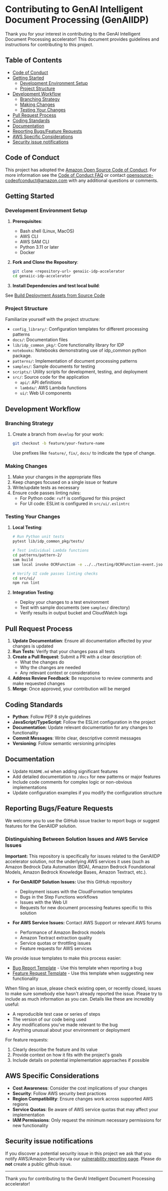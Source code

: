 # Contributing to GenAI Intelligent Document Processing (GenAIIDP)

Thank you for your interest in contributing to the GenAI Intelligent Document Processing accelerator! This document provides guidelines and instructions for contributing to this project.

## Table of Contents

- [Code of Conduct](#code-of-conduct)
- [Getting Started](#getting-started)
  - [Development Environment Setup](#development-environment-setup)
  - [Project Structure](#project-structure)
- [Development Workflow](#development-workflow)
  - [Branching Strategy](#branching-strategy)
  - [Making Changes](#making-changes)
  - [Testing Your Changes](#testing-your-changes)
- [Pull Request Process](#pull-request-process)
- [Coding Standards](#coding-standards)
- [Documentation](#documentation)
- [Reporting Bugs/Feature Requests](#reporting-bugsfeature-requests)
- [AWS Specific Considerations](#aws-specific-considerations)
- [Security issue notifications](#security-issue-notifications)

## Code of Conduct

This project has adopted the [Amazon Open Source Code of Conduct](https://aws.github.io/code-of-conduct).
For more information see the [Code of Conduct FAQ](https://aws.github.io/code-of-conduct-faq) or contact
opensource-codeofconduct@amazon.com with any additional questions or comments.

## Getting Started

### Development Environment Setup

1. **Prerequisites**:
   - Bash shell (Linux, MacOS)
   - AWS CLI
   - AWS SAM CLI
   - Python 3.11 or later
   - Docker

2. **Fork and Clone the Repository**:
   ```bash
   git clone <repository-url> genaiic-idp-accelerator
   cd genaiic-idp-accelerator
   ```

3. **Install Dependencies and test local build**:

See [Build Deployment Assets from Source Code](docs/deployment.md#option-2-build-deployment-assets-from-source-code)

### Project Structure

Familiarize yourself with the project structure:

- `config_library/`: Configuration templates for different processing patterns
- `docs/`: Documentation files
- `lib/idp_common_pkg/`: Core functionality library for IDP
- `notebooks`: Notebooks demonstrating use of idp_common python package. 
- `patterns/`: Implementation of document processing patterns
- `samples/`: Sample documents for testing
- `scripts/`: Utility scripts for development, testing, and deployment
- `src/`: Source code for the application
  - `api/`: API definitions
  - `lambda/`: AWS Lambda functions
  - `ui/`: Web UI components

## Development Workflow

### Branching Strategy

1. Create a branch from `develop` for your work:
   ```bash
   git checkout -b feature/your-feature-name
   ```
   
   Use prefixes like `feature/`, `fix/`, `docs/` to indicate the type of change.

### Making Changes

1. Make your changes in the appropriate files
2. Keep changes focused on a single issue or feature
3. Write/update tests as necessary
4. Ensure code passes linting rules:
   - For Python code: `ruff` is configured for this project
   - For UI code: ESLint is configured in `src/ui/.eslintrc`

### Testing Your Changes

1. **Local Testing**:
   ```bash
   # Run Python unit tests
   pytest lib/idp_common_pkg/tests/

   # Test individual Lambda functions
   cd patterns/pattern-2/
   sam build
   sam local invoke OCRFunction -e ../../testing/OCRFunction-event.json --env-vars ../../testing/env.json
   
   # Verify UI code passes linting checks
   cd src/ui/
   npm run lint
   ```

2. **Integration Testing**:
   - Deploy your changes to a test environment
   - Test with sample documents (see `samples/` directory)
   - Verify results in output bucket and CloudWatch logs

## Pull Request Process

1. **Update Documentation**: Ensure all documentation affected by your changes is updated
2. **Run Tests**: Verify that your changes pass all tests
3. **Create a Pull Request**: Submit a PR with a clear description of:
   - What the changes do
   - Why the changes are needed
   - Any relevant context or considerations
4. **Address Review Feedback**: Be responsive to review comments and make requested changes
5. **Merge**: Once approved, your contribution will be merged

## Coding Standards

- **Python**: Follow PEP 8 style guidelines
- **JavaScript/TypeScript**: Follow the ESLint configuration in the project
- **Documentation**: Update relevant documentation for any changes to functionality
- **Commit Messages**: Write clear, descriptive commit messages
- **Versioning**: Follow semantic versioning principles

## Documentation

- Update `README.md` when adding significant features
- Add detailed documentation to `/docs` for new patterns or major features
- Include code comments for complex logic or non-obvious implementations
- Update configuration examples if you modify the configuration structure

## Reporting Bugs/Feature Requests

We welcome you to use the GitHub issue tracker to report bugs or suggest features for the GenAIIDP solution.

### Distinguishing Between Solution Issues and AWS Service Issues

**Important:** This repository is specifically for issues related to the GenAIIDP accelerator solution, not the underlying AWS services it uses (such as Amazon Bedrock Data Automation (BDA), Amazon Bedrock Foundational Models, Amazon Bedrock Knowledge Bases, Amazon Textract, etc.).

- **For GenAIIDP Solution Issues:** Use this GitHub repository
  - Deployment issues with the CloudFormation templates
  - Bugs in the Step Functions workflows
  - Issues with the Web UI
  - Requests for new document processing features specific to this solution

- **For AWS Service Issues:** Contact AWS Support or relevant AWS forums
  - Performance of Amazon Bedrock models
  - Amazon Textract extraction quality
  - Service quotas or throttling issues
  - Feature requests for AWS services

We provide issue templates to make this process easier:

- [Bug Report Template](/.github/ISSUE_TEMPLATE/bug_report.md) - Use this template when reporting a bug
- [Feature Request Template](/.github/ISSUE_TEMPLATE/feature_request.md) - Use this template when suggesting new functionality

When filing an issue, please check existing open, or recently closed, issues to make sure somebody else hasn't already
reported the issue. Please try to include as much information as you can. Details like these are incredibly useful:

* A reproducible test case or series of steps
* The version of our code being used
* Any modifications you've made relevant to the bug
* Anything unusual about your environment or deployment

For feature requests:

1. Clearly describe the feature and its value
2. Provide context on how it fits with the project's goals
3. Include details on potential implementation approaches if possible

## AWS Specific Considerations

- **Cost Awareness**: Consider the cost implications of your changes
- **Security**: Follow AWS security best practices
- **Region Compatibility**: Ensure changes work across supported AWS regions
- **Service Quotas**: Be aware of AWS service quotas that may affect your implementation
- **IAM Permissions**: Only request the minimum necessary permissions for new functionality

## Security issue notifications
If you discover a potential security issue in this project we ask that you notify AWS/Amazon Security via our [vulnerability reporting page](http://aws.amazon.com/security/vulnerability-reporting/). Please do **not** create a public github issue.

---

Thank you for contributing to the GenAI Intelligent Document Processing accelerator!
